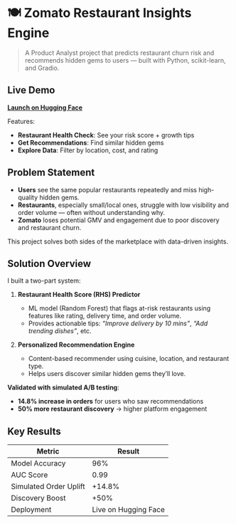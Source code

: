 # 🍽️ Zomato Restaurant Insights Engine

> A Product Analyst project that predicts restaurant churn risk and recommends hidden gems to users — built with Python, scikit-learn, and Gradio.

##  Live Demo  
[**Launch on Hugging Face**](https://huggingface.co/spaces/DeekshithaBapathu/zomato_restaurant_insights)

Features:
-  **Restaurant Health Check**: See your risk score + growth tips
-  **Get Recommendations**: Find similar hidden gems
-  **Explore Data**: Filter by location, cost, and rating

##  Problem Statement
- **Users** see the same popular restaurants repeatedly and miss high-quality hidden gems.
- **Restaurants**, especially small/local ones, struggle with low visibility and order volume — often without understanding why.
- **Zomato** loses potential GMV and engagement due to poor discovery and restaurant churn.

This project solves both sides of the marketplace with data-driven insights.

##  Solution Overview
I built a two-part system:
1. **Restaurant Health Score (RHS) Predictor**  
   - ML model (Random Forest) that flags at-risk restaurants using features like rating, delivery time, and order volume.
   - Provides actionable tips: *“Improve delivery by 10 mins”*, *“Add trending dishes”*, etc.

2. **Personalized Recommendation Engine**  
   - Content-based recommender using cuisine, location, and restaurant type.
   - Helps users discover similar hidden gems they’ll love.

 **Validated with simulated A/B testing**:  
- **14.8% increase in orders** for users who saw recommendations  
- **50% more restaurant discovery** → higher platform engagement

##  Key Results
| Metric | Result |
|--------|--------|
| Model Accuracy | 96% |
| AUC Score | 0.99 |
| Simulated Order Uplift | +14.8% |
| Discovery Boost | +50% |
| Deployment | Live on Hugging Face |


